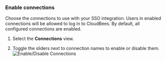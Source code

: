 ### Enable connections

Choose the connections to use with your SSO integration. Users in enabled connections will be allowed to log in to CloudBees. By default, all configured connections are enabled.

1. Select the **Connections** view.

2. Toggle the sliders next to connection names to enable or disable them.
![Enable/Disable Connections](https://auth0.com/docs/media/articles/dashboard/sso-integrations/settings-connections-cloudbees.png)
